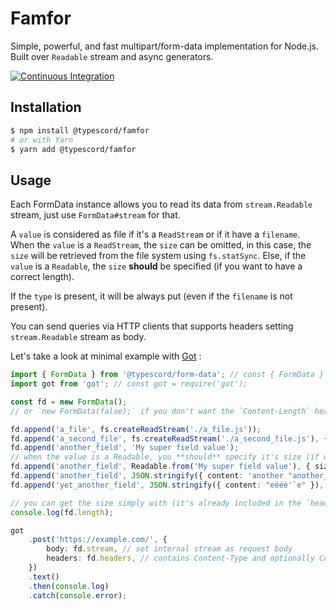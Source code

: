 # Famfor

Simple, powerful, and fast multipart/form-data implementation for Node.js. Built over `Readable` stream and async generators.

[![Continuous Integration](https://github.com/typescord/famfor/actions/workflows/main.yml/badge.svg)](https://github.com/typescord/famfor/actions/workflows/main.yml)

## Installation

```sh
$ npm install @typescord/famfor
# or with Yarn
$ yarn add @typescord/famfor
```

## Usage

Each FormData instance allows you to read its data from `stream.Readable` stream,
just use `FormData#stream` for that.

A `value` is considered as file if it's a `ReadStream` or if it have a `filename`.
When the `value` is a `ReadStream`, the `size` can be omitted, in this case, the `size`
will be retrieved from the file system using `fs.statSync`.
Else, if the `value` is a `Readable`, the `size` **should** be specified (if you want to have a correct length).

If the `type` is present, it will be always put (even if the `filename` is not present).

You can send queries via HTTP clients that supports headers setting `stream.Readable` stream as body.

Let's take a look at minimal example with [Got](https://github.com/sindresorhus/got) :

```ts
import { FormData } from '@typescord/form-data'; // const { FormData } = require('@typescord/form-data');
import got from 'got'; // const got = require('got');

const fd = new FormData();
// or `new FormData(false);` if you don't want the `Content-Length` header in `FormData#headers`

fd.append('a_file', fs.createReadStream('./a_file.js'));
fd.append('a_second_file', fs.createReadStream('./a_second_file.js'), { filename: 'a_better_name.js' });
fd.append('another_field', 'My super field value');
// when the value is a Readable, you **should** specify it's size (if want to have a correct length)
fd.append('another_field', Readable.from('My super field value'), { size: 20 });
fd.append('another_field', JSON.stringify({ content: 'another "another_field"' }), { type: 'application/json' });
fd.append('yet_another_field', JSON.stringify({ content: "eééè'`e" }), { type: 'application/json; charset=utf-8' }); // for example

// you can get the size simply with (it's already included in the `headers`) :
console.log(fd.length);

got
	.post('https://example.com/', {
		body: fd.stream, // set internal stream as request body
		headers: fd.headers, // contains Content-Type and optionally Content-Length (see constructor's `contentLengthHeader` option)
	})
	.text()
	.then(console.log)
	.catch(console.error);
```
